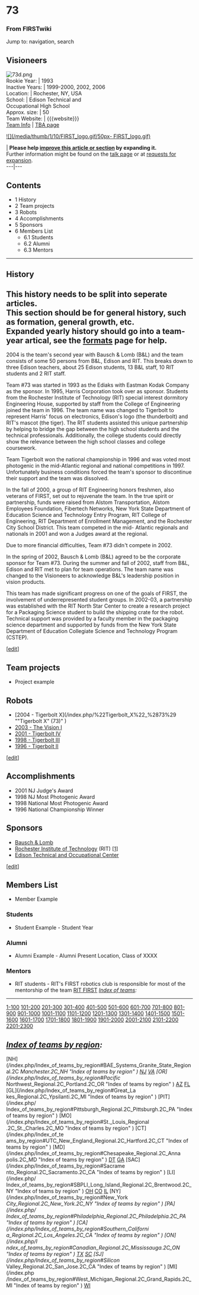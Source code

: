 # 73

### From FIRSTwiki

Jump to: navigation, search

Visioneers  
---  
![73d.png](http://ruckus.penfieldrobotics.com/teams/73d.png)  
Rookie Year: | 1993  
Inactive Years: | 1999-2000, 2002, 2006  
Location: | Rochester, NY, USA  
School: | Edison Technical and  
Occupational High School  
Approx. size: | 50  
Team Website: | {{{website}}}  
[Team Info](https://my.usfirst.org/myarea/index.lasso?page=teaminfo&team=73
"https://my.usfirst.org/myarea/index.lasso?page=teaminfo&team=73" ) | [TBA
page](http://www.thebluealliance.net/tbatv/team.php?team=73
"http://www.thebluealliance.net/tbatv/team.php?team=73" )  
  
  

[![](/media/thumb/1/10/FIRST_logo.gif/50px-
FIRST_logo.gif)](/index.php/Image:FIRST_logo.gif "" )

| **Please help [improve this article or
section](http://www.firstwiki.net/index.php?title=73&action=edit
"http://www.firstwiki.net/index.php?title=73&action=edit" ) by expanding it.**  
Further information might be found on the [talk page](/index.php/Talk:73
"Talk:73" ) or at [requests for
expansion](/index.php/FIRSTwiki:Requests_for_expansion "FIRSTwiki:Requests for
expansion" ).  
---|---  
  
  

## Contents

  * 1 History
  * 2 Team projects
  * 3 Robots
  * 4 Accomplishments
  * 5 Sponsors
  * 6 Members List
    * 6.1 Students
    * 6.2 Alumni
    * 6.3 Mentors  
---  
  

## History

**This history needs to be split into seperate articles.**   
This section should be for general history, such as formation, general growth,
etc.  
Expanded yearly history should go into a team-year artical, see the
[formats](/index.php/FIRSTwiki:Page_formats "FIRSTwiki:Page formats" ) page
for help.  
---  
  
2004 is the team's second year with Bausch &amp; Lomb (B&amp;L) and the team
consists of some 50 persons from B&amp;L, Edison and RIT. This breaks down to
three Edison teachers, about 25 Edison students, 13 B&amp;L staff, 10 RIT
students and 2 RIT staff.

Team #73 was started in 1993 as the Ediaks with Eastman Kodak Company as the
sponsor. In 1995, Harris Corporation took over as sponsor. Students from the
Rochester Institute of Technology (RIT) special interest dormitory Engineering
House, supported by staff from the College of Engineering joined the team in
1996. The team name was changed to Tigerbolt to represent Harris' focus on
electronics, Edison's logo (the thunderbolt) and RIT's mascot (the tiger). The
RIT students assisted this unique partnership by helping to bridge the gap
between the high school students and the technical professionals.
Additionally, the college students could directly show the relevance between
the high school classes and college coursework.

Team Tigerbolt won the national championship in 1996 and was voted most
photogenic in the mid-Atlantic regional and national competitions in 1997.
Unfortunately business conditions forced the team's sponsor to discontinue
their support and the team was dissolved.

In the fall of 2000, a group of RIT Engineering honors freshmen, also veterans
of FIRST, set out to rejuvenate the team. In the true spirit or partnership,
funds were raised from Alstom Transportation, Alstom Employees Foundation,
Fibertech Networks, New York State Department of Education Science and
Technology Entry Program, RIT College of Engineering, RIT Department of
Enrollment Management, and the Rochester City School District. This team
competed in the mid- Atlantic regionals and nationals in 2001 and won a Judges
award at the regional.

Due to more financial difficulties, Team #73 didn't compete in 2002.

In the spring of 2002, Bausch &amp; Lomb (B&amp;L) agreed to be the corporate
sponsor for Team #73. During the summer and fall of 2002, staff from B&amp;L,
Edison and RIT met to plan for team operations. The team name was changed to
the Visioneers to acknowledge B&amp;L's leadership position in vision
products.

This team has made significant progress on one of the goals of FIRST, the
involvement of underrepresented student groups. In 2002-03, a partnership was
established with the RIT North Star Center to create a research project for a
Packaging Science student to build the shipping crate for the robot. Technical
support was provided by a faculty member in the packaging science department
and supported by funds from the New York State Department of Education
Collegiate Science and Technology Program (CSTEP).

[[edit](/index.php?title=73&action=edit&section=2 "Edit section: Team
projects" )]

## Team projects

  * Project example 


## Robots

  * [2004 - Tigerbolt X](/index.php/%22Tigerbolt_X%22_%2873%29 ""Tigerbolt X" \(73\)" )
  * [2003 - The Vision I](/index.php/The_Vision_I_%2873%29 "The Vision I \(73\)" )
  * [2001 - Tigerbolt IV](/index.php?title=Tigerbolt_IV_%2873%29&action=edit "Tigerbolt IV \(73\)" )
  * [1998 - Tigerbolt III](/index.php?title=Tigerbolt_III_%2873%29&action=edit "Tigerbolt III \(73\)" )
  * [1996 - Tigerbolt II](/index.php/Tigerbolt_II_%2873%29 "Tigerbolt II \(73\)" )

[[edit](/index.php?title=73&action=edit&section=4 "Edit section:
Accomplishments" )]

## Accomplishments

  * 2001 NJ Judge's Award 
  * 1998 NJ Most Photogenic Award 
  * 1998 National Most Photogenic Award 
  * 1996 National Championship Winner 


## Sponsors

  * [Bausch &amp; Lomb](http://www.Bausch.com "http://www.Bausch.com" )
  * [Rochester Institute of Technology](/index.php/Rochester_Institute_of_Technology "Rochester Institute of Technology" ) (RIT) [[1]](http://www.rit.edu "http://www.rit.edu" )
  * [Edison Technical and Occupational Center](http://www.rcsdk12.org/schools/secondary/edison.htm "http://www.rcsdk12.org/schools/secondary/edison.htm" )

[[edit](/index.php?title=73&action=edit&section=6 "Edit section: Members List"
)]

## Members List

  * Member Example 


### Students

  * Student Example - Student Year 


### Alumni

  * Alumni Example - Alumni Present Location, Class of XXXX 


### Mentors

  * RIT students - RIT's FIRST robotics club is responsible for most of the mentorship of the team [RIT FIRST](http://www.rit.edu/~us1stwww "http://www.rit.edu/~us1stwww" )
_[Index of teams](/index.php/Index_of_teams "Index of teams" ):_  
---  
  
[1-100](/index.php/Index_of_teams#1-100 "Index of teams" )
[101-200](/index.php/Index_of_teams#101-200 "Index of teams" )
[201-300](/index.php/Index_of_teams#201-300 "Index of teams" )
[301-400](/index.php/Index_of_teams#301-400 "Index of teams" )
[401-500](/index.php/Index_of_teams#401-500 "Index of teams" )
[501-600](/index.php/Index_of_teams#501-600 "Index of teams" )
[601-700](/index.php/Index_of_teams#601-700 "Index of teams" )
[701-800](/index.php/Index_of_teams#701-800 "Index of teams" )
[801-900](/index.php/Index_of_teams#801-900 "Index of teams" )
[901-1000](/index.php/Index_of_teams#901-1000 "Index of teams" )
[1001-1100](/index.php/Index_of_teams#1001-1100 "Index of teams" )
[1101-1200](/index.php/Index_of_teams#1101-1200 "Index of teams" )
[1201-1300](/index.php/Index_of_teams#1201-1300 "Index of teams" )
[1301-1400](/index.php/Index_of_teams#1301-1400 "Index of teams" )
[1401-1500](/index.php/Index_of_teams#1401-1500 "Index of teams" )
[1501-1600](/index.php/Index_of_teams#1501-1600 "Index of teams" )
[1601-1700](/index.php/Index_of_teams#1601-1700 "Index of teams" )
[1701-1800](/index.php/Index_of_teams#1701-1800 "Index of teams" )
[1801-1900](/index.php/Index_of_teams#1801-1900 "Index of teams" )
[1901-2000](/index.php/Index_of_teams#1901-2000 "Index of teams" )
[2001-2100](/index.php/Index_of_teams#2001-2100 "Index of teams" )
[2101-2200](/index.php/Index_of_teams#2101-2200 "Index of teams" )
[2201-2300](/index.php/Index_of_teams#2201-2300 "Index of teams" )  
  
  

_[Index of teams by region](/index.php/Index_of_teams_by_region "Index of
teams by region" ):_  
---  
  
[NH](/index.php/Index_of_teams_by_region#BAE_Systems_Granite_State_Regional.2C
_Manchester.2C_NH "Index of teams by region" )
[NJ](/index.php/Index_of_teams_by_region#New_Jersey_Regional.2C_Trenton.2C_NJ
"Index of teams by region" )
[VA](/index.php/Index_of_teams_by_region#NASA.2FVCU_Regional.2C_Richmond.2C_VA
"Index of teams by region" ) [OR](/index.php/Index_of_teams_by_region#Pacific_
Northwest_Regional.2C_Portland.2C_OR "Index of teams by region" )
[AZ](/index.php/Index_of_teams_by_region#Arizona_Regional.2C_Phoenix.2C_AZ
"Index of teams by region" )
[FL](/index.php/Index_of_teams_by_region#Florida_Regional.2C_Orlando.2C_FL
"Index of teams by region" ) [GL](/index.php/Index_of_teams_by_region#Great_La
kes_Regional.2C_Ypsilanti.2C_MI "Index of teams by region" ) [PIT](/index.php/
Index_of_teams_by_region#Pittsburgh_Regional.2C_Pittsburgh.2C_PA "Index of
teams by region" ) [MO](/index.php/Index_of_teams_by_region#St._Louis_Regional
.2C_St._Charles.2C_MO "Index of teams by region" ) [CT](/index.php/Index_of_te
ams_by_region#UTC_New_England_Regional.2C_Hartford.2C_CT "Index of teams by
region" ) [MD](/index.php/Index_of_teams_by_region#Chesapeake_Regional.2C_Anna
polis.2C_MD "Index of teams by region" )
[DT](/index.php/Index_of_teams_by_region#Detroit_Regional.2C_Detroit.2C_MI
"Index of teams by region" )
[GA](/index.php/Index_of_teams_by_region#Peachtree_Regional.2C_Duluth.2C_GA
"Index of teams by region" ) [SAC](/index.php/Index_of_teams_by_region#Sacrame
nto_Regional.2C_Sacramento.2C_CA "Index of teams by region" ) [LI](/index.php/
Index_of_teams_by_region#SBPLI_Long_Island_Regional.2C_Brentwood.2C_NY "Index
of teams by region" )
[OH](/index.php/Index_of_teams_by_region#Buckeye_Regional.2C_Cleveland.2C_OH
"Index of teams by region" )
[CO](/index.php/Index_of_teams_by_region#Colorado_Regional.2C_Denver.2C_CO
"Index of teams by region" )
[IL](/index.php/Index_of_teams_by_region#Midwest_Regional.2C_Evanston.2C_IL
"Index of teams by region" ) [NY](/index.php/Index_of_teams_by_region#New_York
_City_Regional.2C_New_York.2C_NY "Index of teams by region" ) [PA](/index.php/
Index_of_teams_by_region#Philadelphia_Regional.2C_Philadelphia.2C_PA "Index of
teams by region" ) [CA](/index.php/Index_of_teams_by_region#Southern_Californi
a_Regional.2C_Los_Angeles.2C_CA "Index of teams by region" ) [ON](/index.php/I
ndex_of_teams_by_region#Canadian_Regional.2C_Mississauga.2C_ON "Index of teams
by region" )
[TX](/index.php/Index_of_teams_by_region#Lone_Star_Regional.2C_Houston.2C_TX
"Index of teams by region" )
[SC](/index.php/Index_of_teams_by_region#Palmetto_Regional.2C_Columbia.2C_SC
"Index of teams by region" ) [SJ](/index.php/Index_of_teams_by_region#Silicon_
Valley_Regional.2C_San_Jose.2C_CA "Index of teams by region" ) [MI](/index.php
/Index_of_teams_by_region#West_Michigan_Regional.2C_Grand_Rapids.2C_MI "Index
of teams by region" )
[WI](/index.php/Index_of_teams_by_region#Wisconsin_Regional.2C_Milwaukee.2C_WI
"Index of teams by region" )  
  
